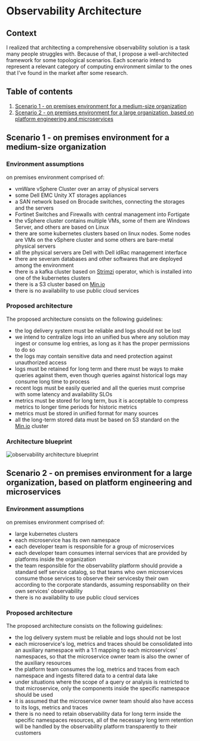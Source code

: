 # Observability Architecture

## Context

I realized that architecting a comprehensive observability solution is a task many people struggles with. Because of that, I propose a well-architected framework for some topological scenarios. Each scenario intend to represent a relevant category of computing environment similar to the ones that I've found in the market after some research.

## Table of contents
1. [Scenario 1 - on premises environment for a medium-size organization](#scenario1)
2. [Scenario 2 - on premises environment for a large organization, based on platform engineering and microservices](#scenario2)

## Scenario 1 - on premises environment for a medium-size organization <a name="scenario1"></a>

### Environment assumptions

on premises environment comprised of:
* vmWare vSphere Cluster over an array of physical servers
* some Dell EMC Unity XT storages appliances
* a SAN network based on Brocade switches, connecting the storages and the servers
* Fortinet Switches and Firewalls with central management into Fortigate
* the vSphere cluster contains multiple VMs, some of them are Windows Server, and others are based on Linux
* there are some kubernetes clusters based on linux nodes. Some nodes are VMs on the vSphere cluster and some others are bare-metal physical servers
* all the physical servers are Dell with Dell idRac management interface
* there are severam databases and other softwares that are deployed among the environment
* there is a kafka cluster based on [Strimzi](https://operatorhub.io/operator/strimzi-kafka-operator) operator, which is installed into one of the kubernetes clusters
* there is a S3 cluster based on [Min.io](https://min.io)
* there is no availability to use public cloud services


### Proposed architecture
The proposed architecture consists on the following guidelines:
* the log delivery system must be reliable and logs should not be lost
* we intend to centralize logs into an unified bus where any solution may ingest or consume log entries, as long as it has the proper permissions to do so
* the logs may contain sensitive data and need protection against unauthorized access
* logs must be retained for long term and there must be ways to make queries against them, even though queries against historical logs may consume long time to process
* recent logs must be easily queried and all the queries must comprise with some latency and availability SLOs
* metrics must be stored for long term, bus it is acceptable to compress metrics to longer time periods for historic metrics
* metrics must be stored in unified format for many sources
* all the long-term stored data must be based on S3 standard on the [Min.io](https://min.io) cluster

### Architecture blueprint
![observability architecture blueprint](https://github.com/pedrocrc/observability-architecture/blob/main/architecture-1.png?raw=true "observability architecture blueprint")

## Scenario 2 - on premises environment for a large organization, based on platform engineering and microservices <a name="scenario2"></a>

### Environment assumptions

on premises environment comprised of:
* large kubernetes clusters
* each microservice has its own namespace
* each developer team is responsible for a group of microservices
* each developer team consumes internal services that are provided by platforms inside the organization
* the team responsible for the observability platform should provide a standard self service catalog, so that teams who own microservices consume those services to observe their servicesby their own according to the corporate standards, assuming responsability on their own services' observability 
* there is no availability to use public cloud services

### Proposed architecture
The proposed architecture consists on the following guidelines:
* the log delivery system must be reliable and logs should not be lost
* each microservice's log, metrics and traces should be consolidated into an auxiliary namespace with a 1:1 mapping to each microservices' namespaces, so that the microservice owner team is also the owner of the auxiliary resources
* the platform team consumes the log, metrics and traces from each namespace and ingests filtered data to a central data lake
* under situations where the scope of a query or analysis is restricted to that microservice, only the components inside the specific namespace should be used
* it is assumed that the microservice owner team should also have access to its logs, metrics and traces
* there is no need to retain observability data for long term inside the specific namespaces resources, all of the necessary long term retention will be handled by the observability platform transparently to their customers